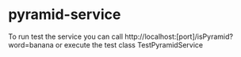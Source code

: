 # pyramid-service

To run test the service you can call http://localhost:[port]/isPyramid?word=banana or execute the test class TestPyramidService
